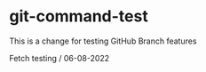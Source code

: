 # git-command-test


This is a change for testing GitHub Branch features

Fetch testing /  06-08-2022

